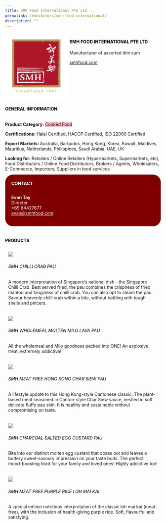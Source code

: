 ```yaml
---
title: SMH Food International Pte Ltd
permalink: /exhibitors/smh-food-international/
description: ""
---
```

<head>
	<div class="flex-paragraph">
		<!--hi there! this is a comment and will provide you with instructional guides-->
		<!--insert booth number here!-->
		<p style="text-transform: uppercase"></p></div>
			<div class="flex-container" style="display: flex; flex-wrap: wrap;">
				<!--insert DOWNLOAD link of company logo between the " marks!-->
			<div class="card sgds" style="flex: 1 1 40%; display: block;"><img src="/images/smhintl.png"></div>
	<div class="card-sgds" style="flex: 1 1 58%; display: block; margin-left: 3px">
		<h4 style="text-transform: uppercase; color: black;"><!--insert the exhibitor's name between the <b> tags here--><b>SMH Food International Pte Ltd</b></h4><!--insert the exhibitor's description between the <p> tags here-->
		<p>Manufacturer of assorted dim sum</p>
		<!--insert the exhibitor's website link, making sure there is "https:// www." present please. make sure the entire https link goes in between the " marks-->
		<p><a href="http://smhfood.com/" target="_blank"><!--insert the www website link here (no need for https)-->smhfood.com</a></p>
	</div>
</div>
</head>

<body>
	<h4 style="text-transform: uppercase; color: black;"><b>General Information</b></h4>
		<div class="flex-container" style="display: flex; flex-wrap: wrap;">
			<div class="card sgds" style="flex: 1 1 65%; display: block; align-self: stretch">
			<div class="flex-paragraph">
			<p><b>Product Category: </b><span style=" background-color: pink; border-radius: 10 px;"><!--insert the exhibitor's pdt cat between the <p> tags here-->Cooked Food</span></p> 
				<p><b>Certifications: </b><!--insert all the exhibitor's certifications between the </b> and </p> here-->Halal Certified, HACCP Certified, ISO 22000 Certified</p>
			<p><b>Export Markets: </b><!--insert all the exhibitor's export markets between the </b> and </p> here-->Australia, Barbados, Hong Kong, Korea, Kuwait, Maldives, Mauritius, Netherlands, Philippines, Saudi Arabia, UAE, UK</p>
			<p style="margin-bottom: 10px;"><b>Looking for: </b><!--insert all the exhibitor's potential business partners between the </b> and </p> here-->Retailers / Online Retailers (Hypermarkets, Supermarkets, etc), Food Distributors / Online Food Distributors, Brokers / Agents, Wholesalers, E-Commerce, Importers, Suppliers in food services</p>
			</div>
		</div>
		<div class="card sgds" style="flex: 1 1 35%; padding: 10px; display: block; background-color: maroon; border-radius: 25px; align-self: center;">
		<h4 style="color: white; margin-top: 10px; margin-left: 10px;">CONTACT</h4>
		<div class="flex-paragraph">
			<!--replace with exhibitor's: -->
			<p style="padding: 10px; color: white;"><b><!-- POC name-->Evan Tay</b><br><!-- designation-->Director<br><!--contact number-->+65 64427677<br><!-- for linking purposes, insert their email after "mailto:"...--><a href="mailto:evan@smhfood.com" style="color: white;"><!--...and also include the display email before </a> here-->evan@smhfood.com</a></p>
		</div>
			</div>
		</div>
	<br>
		<h4 style="text-transform: uppercase; color: black;"><b>products</b></h4>
<div style="display: flex; flex-wrap: wrap;">
  <div class="card sgds" style="flex: 1 1 47%; margin: 10px; display: block;"><!--insert the exhibitor's DOWNLOAD image for product between the " marks here-->
	<div class="flex-image" style="display: block;"><img src="https://drive.google.com/u/0/uc?id=1FHGI1r7AfzbMdhkcrYyHVOXBWtc7JLiM&export=download"></div>
	<div class="flex-paragraph">
		<h6 style="text-transform: uppercase; color: black;"><!--insert product name before </h6> and product description after <p>-->SMH Chilli Crab Pau </h6>
		<p>A modern interpretation of Singapore’s national dish - the Singapore Chilli Crab. Best served fried, the pau combines the crispness of fried mantou and tanginess of chilli crab. You can also opt to steam the pau. Savour heavenly chilli crab within a bite, without battling with tough shells and pincers.</p></div>
	</div>
		<div class="card sgds" style="flex: 1 1 47%; margin: 10px; display: block;">
		<div class="flex-image" style="display: block;"><img src="https://drive.google.com/u/0/uc?id=1NQvkjyks2P1H9vvIR7ALAc6uDAP3gLps&export=download"></div>
	<div class="flex-paragraph">
		<h6 style="text-transform: uppercase; color: black;">SMH Wholemeal Molten Milo Lava Pau</h6>
		<p>All the wholemeal and Milo goodness packed into ONE! An explosive treat, extremely addictive!</p></div>
	</div>
		<div class="card sgds" style="flex: 1 1 47%; margin: 10px; display: block;">
		<div class="flex-image" style="display: block;"><img src="https://drive.google.com/u/0/uc?id=11XMvLcT0HE3Jw9hiFSZNIFdQ6um1uReq&export=download"></div>
	<div class="flex-paragraph">
		<h6 style="text-transform: uppercase; color: black;">SMH Meat Free Hong Kong Char Siew Pau</h6>
		<p>A lifestyle update to this Hong Kong-style Cantonese classic. The plant-based meat seasoned in Canton-style Char Siew sauce, nestled in soft delicate fluffy pau skin. It is healthy and sustainable without compromising on taste.</p></div>
		</div>
		<div class="card sgds" style="flex: 1 1 47%; margin: 10px; display: block;">
		<div class="flex-image" style="display: block;"><img src="https://drive.google.com/u/0/uc?id=1M-8NRzpoyy6C5BlrV5ADrRG7QAopV1hS&export=download"></div>
	<div class="flex-paragraph">
		<h6 style="text-transform: uppercase; color: black;">SMH Charcoal Salted Egg Custard Pau</h6>
		<p>Bite into our distinct molten egg custard that oozes out and leaves a buttery sweet-savoury impression on your taste buds. The perfect mood-boosting food for your family and loved ones! Highly addictive too!</p></div>
	</div>
		<div class="card sgds" style="flex: 1 1 47%; margin: 10px; display: block;">
		<div class="flex-image" style="display: block;"><img src="https://drive.google.com/u/0/uc?id=1Bgdzol_deSQOHVt_jT1E_Tk9qlIGfO8v&export=download"></div>
	<div class="flex-paragraph">
		<h6 style="text-transform: uppercase; color: black;">SMH Meat Free Purple Rice Loh Mai Kai</h6>
		<p>A special edition nutritious interpretation of the classic loh mai kai (meat-free), with the inclusion of health-giving purple rice. Soft, flavourful and satisfying. </p></div>
	</div>
	<!--don't delete these 2 tags. double check how the layout looks on the right too and lemme know if there are any problems! thank u so much for ur hardwork!-->
	</div>
</body>